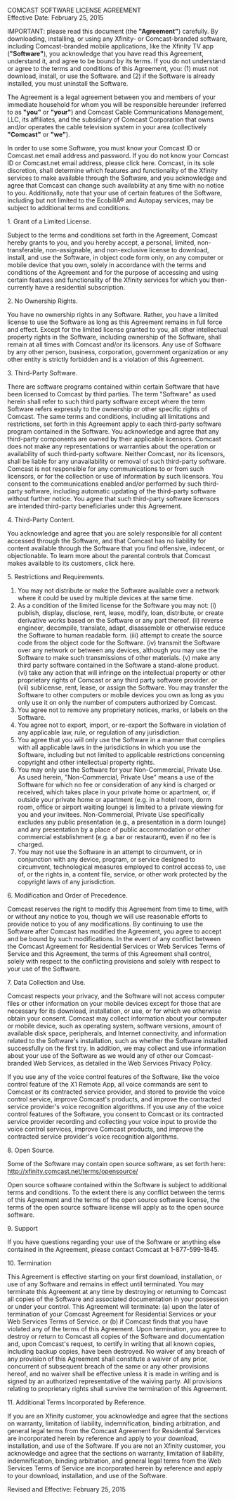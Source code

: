 COMCAST SOFTWARE LICENSE AGREEMENT  
Effective Date: February 25, 2015

IMPORTANT: please read this document (the **"Agreement"**) carefully. By downloading, installing, or using any Xfinity- or Comcast-branded software, including Comcast-branded mobile applications, like the Xfinity TV app (**"Software"**), you acknowledge that you have read this Agreement, understand it, and agree to be bound by its terms. If you do not understand or agree to the terms and conditions of this Agreement, you: (1) must not download, install, or use the Software. and (2) if the Software is already installed, you must uninstall the Software.

The Agreement is a legal agreement between you and members of your immediate household for whom you will be responsible hereunder (referred to as **"you"** or **"your"**) and Comcast Cable Communications Management, LLC, its affiliates, and the subsidiary of Comcast Corporation that owns and/or operates the cable television system in your area (collectively **"Comcast"** or **"we"**).

In order to use some Software, you must know your Comcast ID or Comcast.net email address and password. If you do not know your Comcast ID or Comcast.net email address, please click here. Comcast, in its sole discretion, shall determine which features and functionality of the Xfinity services to make available through the Software, and you acknowledge and agree that Comcast can change such availability at any time with no notice to you. Additionally, note that your use of certain features of the Software, including but not limited to the EcobillÂ® and Autopay services, may be subject to additional terms and conditions.

1\. Grant of a Limited License.

Subject to the terms and conditions set forth in the Agreement, Comcast hereby grants to you, and you hereby accept, a personal, limited, non-transferable, non-assignable, and non-exclusive license to download, install, and use the Software, in object code form only, on any computer or mobile device that you own, solely in accordance with the terms and conditions of the Agreement and for the purpose of accessing and using certain features and functionality of the Xfinity services for which you then-currently have a residential subscription.

2\. No Ownership Rights.

You have no ownership rights in any Software. Rather, you have a limited license to use the Software as long as this Agreement remains in full force and effect. Except for the limited license granted to you, all other intellectual property rights in the Software, including ownership of the Software, shall remain at all times with Comcast and/or its licensors. Any use of Software by any other person, business, corporation, government organization or any other entity is strictly forbidden and is a violation of this Agreement.

3\. Third-Party Software.

There are software programs contained within certain Software that have been licensed to Comcast by third parties. The term "Software" as used herein shall refer to such third party software except where the term Software refers expressly to the ownership or other specific rights of Comcast. The same terms and conditions, including all limitations and restrictions, set forth in this Agreement apply to each third-party software program contained in the Software. You acknowledge and agree that any third-party components are owned by their applicable licensors. Comcast does not make any representations or warranties about the operation or availability of such third-party software. Neither Comcast, nor its licensors, shall be liable for any unavailability or removal of such third-party software. Comcast is not responsible for any communications to or from such licensors, or for the collection or use of information by such licensors. You consent to the communications enabled and/or performed by such third-party software, including automatic updating of the third-party software without further notice. You agree that such third-party software licensors are intended third-party beneficiaries under this Agreement.

4\. Third-Party Content.

You acknowledge and agree that you are solely responsible for all content accessed through the Software, and that Comcast has no liability for content available through the Software that you find offensive, indecent, or objectionable. To learn more about the parental controls that Comcast makes available to its customers, click here.

5\. Restrictions and Requirements.

1.  You may not distribute or make the Software available over a network where it could be used by multiple devices at the same time.
2.  As a condition of the limited license for the Software you may not: (i) publish, display, disclose, rent, lease, modify, loan, distribute, or create derivative works based on the Software or any part thereof. (ii) reverse engineer, decompile, translate, adapt, disassemble or otherwise reduce the Software to human readable form. (iii) attempt to create the source code from the object code for the Software. (iv) transmit the Software over any network or between any devices, although you may use the Software to make such transmissions of other materials. (v) make any third party software contained in the Software a stand-alone product. (vi) take any action that will infringe on the intellectual property or other proprietary rights of Comcast or any third party software provider. or (vii) sublicense, rent, lease, or assign the Software. You may transfer the Software to other computers or mobile devices you own as long as you only use it on only the number of computers authorized by Comcast.
3.  You agree not to remove any proprietary notices, marks, or labels on the Software.
4.  You agree not to export, import, or re-export the Software in violation of any applicable law, rule, or regulation of any jurisdiction.
5.  You agree that you will only use the Software in a manner that complies with all applicable laws in the jurisdictions in which you use the Software, including but not limited to applicable restrictions concerning copyright and other intellectual property rights.
6.  You may only use the Software for your Non-Commercial, Private Use. As used herein, "Non-Commercial, Private Use" means a use of the Software for which no fee or consideration of any kind is charged or received, which takes place in your private home or apartment, or, if outside your private home or apartment (e.g. in a hotel room, dorm room, office or airport waiting lounge) is limited to a private viewing for you and your invitees. Non-Commercial, Private Use specifically excludes any public presentation (e.g., a presentation in a dorm lounge) and any presentation by a place of public accommodation or other commercial establishment (e.g. a bar or restaurant), even if no fee is charged.
7.  You may not use the Software in an attempt to circumvent, or in conjunction with any device, program, or service designed to circumvent, technological measures employed to control access to, use of, or the rights in, a content file, service, or other work protected by the copyright laws of any jurisdiction.

6\. Modification and Order of Precedence.

Comcast reserves the right to modify this Agreement from time to time, with or without any notice to you, though we will use reasonable efforts to provide notice to you of any modifications. By continuing to use the Software after Comcast has modified the Agreement, you agree to accept and be bound by such modifications. In the event of any conflict between the Comcast Agreement for Residential Services or Web Services Terms of Service and this Agreement, the terms of this Agreement shall control, solely with respect to the conflicting provisions and solely with respect to your use of the Software.

7\. Data Collection and Use.

Comcast respects your privacy, and the Software will not access computer files or other information on your mobile devices except for those that are necessary for its download, installation, or use, or for which we otherwise obtain your consent. Comcast may collect information about your computer or mobile device, such as operating system, software versions, amount of available disk space, peripherals, and Internet connectivity, and information related to the Software's installation, such as whether the Software installed successfully on the first try. In addition, we may collect and use information about your use of the Software as we would any of other our Comcast-branded Web Services, as detailed in the Web Services Privacy Policy.

If you use any of the voice control features of the Software, like the voice control feature of the X1 Remote App, all voice commands are sent to Comcast or its contracted service provider, and stored to provide the voice control service, improve Comcast's products, and improve the contracted service provider's voice recognition algorithms. If you use any of the voice control features of the Software, you consent to Comcast or its contracted service provider recording and collecting your voice input to provide the voice control services, improve Comcast products, and improve the contracted service provider's voice recognition algorithms.

8\. Open Source.

Some of the Software may contain open source software, as set forth here:  
http://xfinity.comcast.net/terms/opensource/

Open source software contained within the Software is subject to additional terms and conditions. To the extent there is any conflict between the terms of this Agreement and the terms of the open source software license, the terms of the open source software license will apply as to the open source software.

9\. Support

If you have questions regarding your use of the Software or anything else contained in the Agreement, please contact Comcast at 1-877-599-1845.

10\. Termination

This Agreement is effective starting on your first download, installation, or use of any Software and remains in effect until terminated. You may terminate this Agreement at any time by destroying or returning to Comcast all copies of the Software and associated documentation in your possession or under your control. This Agreement will terminate: (a) upon the later of termination of your Comcast Agreement for Residential Services or your Web Services Terms of Service. or (b) if Comcast finds that you have violated any of the terms of this Agreement. Upon termination, you agree to destroy or return to Comcast all copies of the Software and documentation and, upon Comcast's request, to certify in writing that all known copies, including backup copies, have been destroyed. No waiver of any breach of any provision of this Agreement shall constitute a waiver of any prior, concurrent of subsequent breach of the same or any other provisions hereof, and no waiver shall be effective unless it is made in writing and is signed by an authorized representative of the waiving party. All provisions relating to proprietary rights shall survive the termination of this Agreement.

11\. Additional Terms Incorporated by Reference.

If you are an Xfinity customer, you acknowledge and agree that the sections on warranty, limitation of liability, indemnification, binding arbitration, and general legal terms from the Comcast Agreement for Residential Services are incorporated herein by reference and apply to your download, installation, and use of the Software. If you are not an Xfinity customer, you acknowledge and agree that the sections on warranty, limitation of liability, indemnification, binding arbitration, and general legal terms from the Web Services Terms of Service are incorporated herein by reference and apply to your download, installation, and use of the Software.

Revised and Effective: February 25, 2015